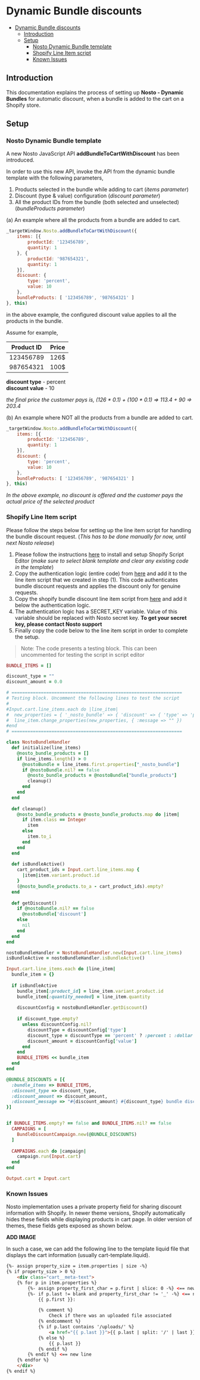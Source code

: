 # Dynamic Bundle discounts

- [Dynamic Bundle discounts](#dynamic-bundle-discounts)
  - [Introduction](#introduction)
  - [Setup](#setup)
    - [Nosto Dynamic Bundle template](#nosto-dynamic-bundle-template)
    - [Shopify Line Item script](#shopify-line-item-script)
    - [Known Issues](#known-issues)

## Introduction
This documentation explains the process of setting up **Nosto - Dynamic Bundles** for automatic discount, when a bundle is added to the cart on a Shopify store. 

## Setup

### Nosto Dynamic Bundle template
A new Nosto JavaScript API **addBundleToCartWithDiscount** has been introduced. 

In order to use this new API, invoke the API from the dynamic bundle template with the following parameters,
1. Products selected in the bundle while adding to cart (_items parameter_)
2. Discount (type & value) configuration (_discount parameter_)
3. All the product IDs from the bundle (both selected and unselected) (_bundleProducts parameter_)

(a) An example where all the products from a bundle are added to cart.

```javascript
_targetWindow.Nosto.addBundleToCartWithDiscount({
    items: [{
        productId: '123456789',
        quantity: 1
    }, {
        productId: '987654321',
        quantity: 1
    }],
    discount: {
        type: 'percent',
        value: 10
    },
    bundleProducts: [ '123456789', '987654321' ]
}, this)
```
in the above example, the configured discount value applies to all the products in the bundle. <br>

Assume for example, 

| Product ID | Price |
| :-----------: | :-----: |
| 123456789 | 126$ |
| 987654321 | 100$ |

**discount type** - percent <br>
**discount value** - 10

_the final price the customer pays is, (126 * 0.1) + (100 * 0.1) => 113.4 + 90 => 203.4_

(b) An example where NOT all the products from a bundle are added to cart.

```javascript
_targetWindow.Nosto.addBundleToCartWithDiscount({
    items: [{
        productId: '123456789',
        quantity: 1
    }],
    discount: {
        type: 'percent',
        value: 10
    },
    bundleProducts: [ '123456789', '987654321' ]
}, this)
```

_In the above example, no discount is offered and the customer pays the actual price of the selected product_

### Shopify Line Item script
Please follow the steps below for setting up the line item script for handling the bundle discount request. (_This has to be done manually for now, until next Nosto release_)

1. Please follow the instructions [here](https://help.shopify.com/en/manual/checkout-settings/script-editor/create) to install and setup Shopify Script Editor (_make sure to select blank template and clear any existing code in the template_)
2. Copy the authentication logic (entire code) from [here](https://github.com/ripenecommerce/shopify-ruby-sha256/blob/main/sha265.rb) and add it to the line item script that we created in step (1). This code authenticates bundle discount requests and applies the discount only for genuine requests.
3. Copy the shopify bundle discount line item script from [here](https://help.shopify.com/en/manual/checkout-settings/script-editor/examples/line-item-scripts#bundle-discount) and add it below the authentication logic.
4. The authentication logic has a SECRET_KEY variable. Value of this variable should be replaced with Nosto secret key. **To get your secret key, please contact Nosto support**
5. Finally copy the code below to the line item script in order to complete the setup. 
> Note: The code presents a testing block. This can been uncommented for testing the script in script editor
   
```ruby
BUNDLE_ITEMS = []

discount_type = ""
discount_amount = 0.0

# ================================================================
# Testing block. Uncomment the following lines to test the script
#
#Input.cart.line_items.each do |line_item|
#  new_properties = { '_nosto_bundle' => { 'discount' => { 'type' => 'percent', 'value' => 10 }, 'bundle_products' => ["7513894387937", "7513894191329"] } }
#  line_item.change_properties(new_properties, { :message => "" })
#end
# ================================================================

class NostoBundleHandler
  def initialize(line_items)
    @nosto_bundle_products = []
    if line_items.length() > 0
      @nostoBundle = line_items.first.properties["_nosto_bundle"]
      if @nostoBundle.nil? == false
        @nosto_bundle_products = @nostoBundle["bundle_products"]
        cleanup()
      end
    end
  end
  
  def cleanup()
    @nosto_bundle_products = @nosto_bundle_products.map do |item| 
      if item.class == Integer
        item
      else
        item.to_i
      end
    end
  end
  
  def isBundleActive()
    cart_product_ids = Input.cart.line_items.map {
      |item|item.variant.product.id 
    }
    (@nosto_bundle_products.to_a - cart_product_ids).empty?
  end
  
  def getDiscount()
    if @nostoBundle.nil? == false
      @nostoBundle['discount']
    else
      nil
    end
  end
end

nostoBundleHandler = NostoBundleHandler.new(Input.cart.line_items)
isBundleActive = nostoBundleHandler.isBundleActive()

Input.cart.line_items.each do |line_item|
  bundle_item = {}
    
  if isBundleActive
    bundle_item[:product_id] = line_item.variant.product.id
    bundle_item[:quantity_needed] = line_item.quantity
    
    discountConfig = nostoBundleHandler.getDiscount()
    
    if discount_type.empty?  
      unless discountConfig.nil?
        discountType = discountConfig['type']
        discount_type = discountType == 'percent' ? :percent : :dollar
        discount_amount = discountConfig['value']
      end
    end
    BUNDLE_ITEMS << bundle_item
  end
end

@BUNDLE_DISCOUNTS = [{
  :bundle_items => BUNDLE_ITEMS,
  :discount_type => discount_type,
  :discount_amount => discount_amount,
  :discount_message => "#{discount_amount} #{discount_type} bundle discount!"
}]


if BUNDLE_ITEMS.empty? == false and BUNDLE_ITEMS.nil? == false
  CAMPAIGNS = [
    BundleDiscountCampaign.new(@BUNDLE_DISCOUNTS)
  ]
  
  CAMPAIGNS.each do |campaign|
    campaign.run(Input.cart)
  end
end

Output.cart = Input.cart
```

### Known Issues
Nosto implementation uses a private property field for sharing discount information with Shopify. In newer theme versions, Shopify automatically hides these fields while displaying products in cart page. In older version of themes, these fields gets exposed as shown below.

__ADD IMAGE__

In such a case, we can add the following line to the template liquid file that displays the cart information (usually cart-template.liquid). 

```html
{%- assign property_size = item.properties | size -%}
{% if property_size > 0 %}
    <div class="cart__meta-text">
    {% for p in item.properties %}
        {%- assign property_first_char = p.first | slice: 0 -%} <== new line
        {%- if p.last != blank and property_first_char != '_' -%} <== new line
            {{ p.first }}:

            {% comment %}
                Check if there was an uploaded file associated
            {% endcomment %}
            {% if p.last contains '/uploads/' %}
                <a href="{{ p.last }}">{{ p.last | split: '/' | last }}</a>
            {% else %}
                {{ p.last }}
            {% endif %}
        {% endif %} <== new line
    {% endfor %}
    </div>
{% endif %}
```